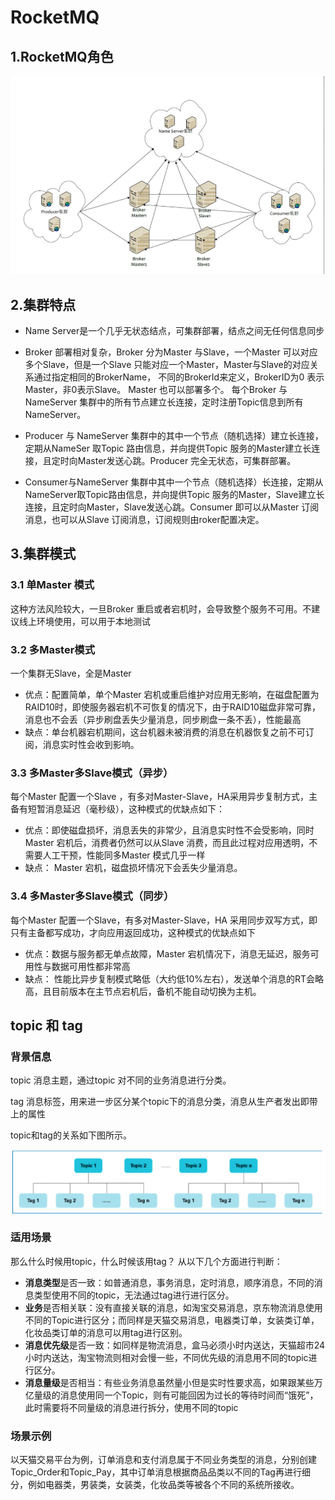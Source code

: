 # RocketMQ


## 1.RocketMQ角色

![](images/2021-05-17-22-11-56.png)


## 2.集群特点

* Name Server是一个几乎无状态结点，可集群部署，结点之间无任何信息同步

* Broker 部署相对复杂，Broker 分为Master 与Slave，一个Master 可以对应多个Slave，但是一个Slave 只能对应一个Master，Master与Slave的对应关系通过指定相同的BrokerName， 不同的BrokerId来定义，BrokerID为0 表示Master，非0表示Slave。 Master 也可以部署多个。 每个Broker 与NameServer 集群中的所有节点建立长连接，定时注册Topic信息到所有NameServer。
* Producer 与 NameServer 集群中的其中一个节点（随机选择）建立长连接，定期从NameSer 取Topic 路由信息，并向提供Topic 服务的Master建立长连接，且定时向Master发送心跳。Producer 完全无状态，可集群部署。
* Consumer与NameServer 集群中其中一个节点（随机选择）长连接，定期从NameServer取Topic路由信息，并向提供Topic 服务的Master，Slave建立长连接，且定时向Master，Slave发送心跳。Consumer 即可以从Master 订阅消息，也可以从Slave 订阅消息，订阅规则由roker配置决定。


## 3.集群模式

### 3.1 单Master 模式
这种方法风险较大，一旦Broker 重启或者宕机时，会导致整个服务不可用。不建议线上环境使用，可以用于本地测试

### 3.2 多Master模式
一个集群无Slave，全是Master
* 优点：配置简单，单个Master 宕机或重启维护对应用无影响，在磁盘配置为RAID10时，即使服务器宕机不可恢复的情况下，由于RAID10磁盘非常可靠，消息也不会丢（异步刷盘丢失少量消息，同步刷盘一条不丢），性能最高
* 缺点：单台机器宕机期间，这台机器未被消费的消息在机器恢复之前不可订阅，消息实时性会收到影响。


### 3.3 多Master多Slave模式（异步）
每个Master 配置一个Slave ，有多对Master-Slave，HA采用异步复制方式，主备有短暂消息延迟（毫秒级），这种模式的优缺点如下：


* 优点：即使磁盘损坏，消息丢失的非常少，且消息实时性不会受影响，同时Master 宕机后，消费者仍然可以从Slave 消费，而且此过程对应用透明，不需要人工干预，性能同多Master 模式几乎一样
* 缺点： Master 宕机，磁盘损坏情况下会丢失少量消息。

### 3.4 多Master多Slave模式（同步）

每个Master 配置一个Slave，有多对Master-Slave，HA 采用同步双写方式，即只有主备都写成功，才向应用返回成功，这种模式的优缺点如下
* 优点：数据与服务都无单点故障，Master 宕机情况下，消息无延迟，服务可用性与数据可用性都非常高
* 缺点： 性能比异步复制模式略低（大约低10%左右），发送单个消息的RT会略高，且目前版本在主节点宕机后，备机不能自动切换为主机。


## topic 和 tag
### 背景信息
topic 
消息主题，通过topic 对不同的业务消息进行分类。

tag
消息标签，用来进一步区分某个topic下的消息分类，消息从生产者发出即带上的属性

topic和tag的关系如下图所示。

![](images/2021-05-20-09-52-35.png)

### 适用场景
那么什么时候用topic，什么时候该用tag？
从以下几个方面进行判断：
* **消息类型**是否一致：如普通消息，事务消息，定时消息，顺序消息，不同的消息类型使用不同的topic，无法通过tag进行进行区分。
* **业务**是否相关联：没有直接关联的消息，如淘宝交易消息，京东物流消息使用不同的Topic进行区分；而同样是天猫交易消息，电器类订单，女装类订单，化妆品类订单的消息可以用tag进行区别。
* **消息优先级**是否一致：如同样是物流消息，盒马必须小时内送达，天猫超市24小时内送达，淘宝物流则相对会慢一些，不同优先级的消息用不同的topic进行区分。
* **消息量级**是否相当：有些业务消息虽然量小但是实时性要求高，如果跟某些万亿量级的消息使用同一个Topic，则有可能回因为过长的等待时间而“饿死”，此时需要将不同量级的消息进行拆分，使用不同的topic

### 场景示例
以天猫交易平台为例，订单消息和支付消息属于不同业务类型的消息，分别创建Topic_Order和Topic_Pay，其中订单消息根据商品品类以不同的Tag再进行细分，例如电器类，男装类，女装类，化妆品类等被各个不同的系统所接收。

